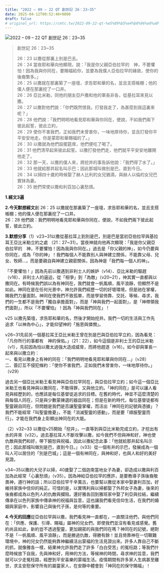 ```yaml
---
title: "2022 – 09 – 22 QT 創世記 26：23~35"
date: 2025-04-12T00:52:40+0800
draft: false
# original_url: https://cmtc.tw/2022-09-22-qt-%e5%89%b5%e4%b8%96%e8%a8%98-26%ef%bc%9a2335
---
```


![2022 – 09 – 22 QT 創世記 26：23~35](/images/qt.jpg  "2022 – 09 – 22 QT 創世記 26：23~35")

> 創世記 26：23~35
>
> 26：23 以撒從那裏上別是巴去。  
> 26：24 當夜耶和華向他顯現，說：「我是你父親亞伯拉罕的　神，不要懼怕！因為我與你同在，要賜福給你，並要為我僕人亞伯拉罕的緣故，使你的後裔繁多。」  
> 26：25 以撒就在那裏築了一座壇，求告耶和華的名，並且支搭帳棚；他的僕人便在那裏挖了一口井。  
> 26：26 亞比米勒，同他的朋友亞戶撒和他的軍長非各，從基拉耳來見以撒。  
> 26：27 以撒對他們說：「你們既然恨我，打發我走了，為甚麼到我這裏來呢？」  
> 26：28 他們說：「我們明明地看見耶和華與你同在，便說，不如我們兩下彼此起誓，彼此立約，  
> 26：29 使你不害我們，正如我們未曾害你，一味地厚待你，並且打發你平平安安地走。你是蒙耶和華賜福的了。」  
> 26：30 以撒就為他們設擺筵席，他們便吃了喝了。  
> 26：31 他們清早起來彼此起誓。以撒打發他們走，他們就平平安安地離開他走了。  
> 26：32 那一天，以撒的僕人來，將挖井的事告訴他說：「我們得了水了。」  
> 26：33 他就給那井起名叫示巴；因此那城叫做別是巴，直到今日。  
> 26：34 以掃四十歲的時候娶了赫人比利的女兒猶滴，與赫人以倫的女兒巴實抹為妻。  
> 26：35 她們常使以撒和利百加心裏愁煩。

**1.經文3遍**

**2.今天默想經文**創 26：25 以撒就在那裏築了一座壇，求告耶和華的名，並且支搭帳棚；他的僕人便在那裏挖了一口井。  
26：28 他們說：我們明明地看見耶和華與你同在，便說，不如我們兩下彼此起誓，彼此立約。

**3.默想分享**（1）v23~31以撒從基拉耳上到別是巴，別是巴是當初亞伯拉罕與基拉耳王亞比米勒立約之處 （21：27~31）。當夜神就向他再次顯現：「我是你父親亞伯拉罕的　神，不要懼怕！因為我與你同在。」過去是「你父親的神」，如今仍要與你同在，成為「你的神」！我們每個人不能靠別人與神建立關係，不能靠父母、兒女、牧師…，而是要親自與神建立親密關係，因為神是「我們每一個人的神」。

「不要懼怕！」因為先前以撒遇到非利士人的嫉妒（v14）、亞比米勒的驅趕（v16）、非利士人的逼迫，從「相爭」到「為敵」（v20~21），神其實一直都與以撒同在。有時候我們誤以為有神同在，我們就會一帆風順，風平浪靜，但顯然不是如此。神同在是在任何光景中，神允許我們經歷一切的好壞環境，但是祂在掌權，賜我們力量面對。神同在使我們不致孤單，而是學習倚靠、交託、等候、尋求，我們的一生都不是我們「獨自承擔面對」，而是「神與我們一起面對」，是「神帶領我們面對」，所以「不要懼怕」！因為「神與我們同在」！

v25 以撒先築壇，求告耶和華的名，然後才開始挖井。我們一切的生活與工作先追求「以神為中心」，才能仰望神的「施恩與憐憫」。

v26~31先前另一個基拉耳王亞比米勒王曾在別是巴與亞伯拉罕立約，因為看見：「凡你所行的事都有　神的保佑。」（21：22），如今這個是非利士王的亞比米勒（v1），先前因為怕以撒太過強大造成威脅，而將他趕逐（v16）。如今卻與軍長一起來與以撒立約：  
一、看見以撒身上有神的同在：「我們明明地看見耶和華與你同在…」（v28）  
二、簽訂互不侵犯條約：「使你不害我們，正如我們未曾害你，一味地厚待你。」（v29）

過去另一個亞比米勒王看見神與亞伯拉罕同在，與亞伯拉罕立約；如今這一個亞比米勒王也看見神與以撒同在，不敢得罪，又與他立約。「神的同在」是可以讓人看見與經歷到的，也應該是每位基督徒追求的目標。在舊約時代，神並不這麼清楚的與每個人同在，只是與少數蒙揀選的器皿同在；但是在新約時代，每位基督徒都有聖靈親自同在，但問題是我們是否讓聖靈掌權，而活出「神同在的記號與憑據」？我們不能經常「叫聖靈擔憂」，不能「消滅聖靈的感動」，而是要「順服聖靈而行」，才能在我們身上彰顯出神同在的大能。

（2）v32~33 以撒從v25開始「挖井」，一直等到與亞比米勒完成立約，才挖出有水的井來（v32）。過去基拉耳人不斷攻擊以撒，如今我們不但與神和好，神也使仇敵與我們和好，帶下饒恕與祝福，因此以撒紀念此事：「他就給那井起名叫示巴；因此那城叫做別是巴，直到今日。」（v33）從一個有井的示巴，發展成為一個叫人可以居住的「別是巴城」；這是一個有神同在，與神和好，也與人和好的美好見證。

v34~35以撒的大兒子以掃，40歲娶了二個迦南當地女子為妻，卻造成以撒與利百加為此經常「心裏愁煩」（v35）。因為神給亞伯拉罕的應許，是要教導子孫後裔敬畏神，遵行神的話；所以亞伯拉罕千辛萬古，也要幫以撒從本家中娶妻利百加，好維持家族中信仰的純正。可惜的是，以實瑪利與以掃都娶了外邦女子為妻，後來的後裔都成為以色列人的仇敵與攔阻。還好雅各回到雅班家中娶了利亞與拉結，繼續傳承在以色列家族中傳承神的祝福與旨意，這也讓我們看見信仰生活，在我們的婚姻與家庭中，影響自己與後代子孫，是何等的重要。

**4.今天的回應**從亞伯拉罕與以撒，我們看見神一直都在，一直關注他們，與他們同在：「供應、保護、引導、賜福」屬神的兒女們，即使我們並沒有看見或感覺。舊約尚且如此，新約豈不透過聖靈，更加親密的與我們同在嗎？神同在的記號，絕對不是「一帆風順、風平浪靜」，而是勝過仇敵，得勝有餘！並且倚靠神在一切鞎難環境中，神的兒女仍然能夠靠神繼續活出蒙福的生活見證出來。許多人靠自己不斷的抓，就像雅各一樣，結果神允許我們走了許多「白白受苦」的冤枉路；等我們什麼時候放下自我，先與神和好，用神的方法，等候神的時間，尋求神的旨意，我們就可以少走冤枉路，經歷到平安喜樂的蒙福生活。疫情期間有許多家人生病甚至離世，求主安慰保守所有的屬靈家人，在安靜中體會到「神同在的保守賜福」！